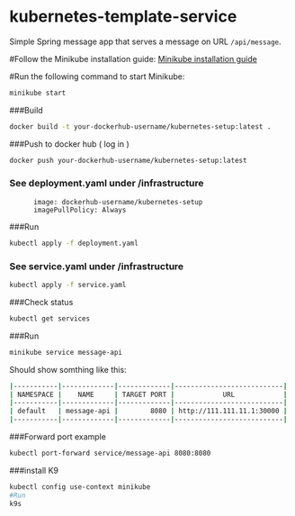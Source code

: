 # kubernetes-template-service

Simple Spring message app that serves a message on URL `/api/message`.

#Follow the Minikube installation guide:
[Minikube installation guide](https://minikube.sigs.k8s.io/docs/start/?arch=%2Fmacos%2Farm64%2Fstable%2Fhomebrew)


#Run the following command to start Minikube:
```bash
minikube start 
```
###Build
```bash
docker build -t your-dockerhub-username/kubernetes-setup:latest . 
```
###Push to docker hub ( log in )
```bash
docker push your-dockerhub-username/kubernetes-setup:latest                        
```
### See deployment.yaml under /infrastructure 
          image: dockerhub-username/kubernetes-setup
          imagePullPolicy: Always

###Run
```bash
kubectl apply -f deployment.yaml
```
### See service.yaml under /infrastructure
```bash
kubectl apply -f service.yaml
```
###Check status
```bash
kubectl get services
```

###Run
```bash
minikube service message-api
```
Should show somthing like this: 
```bash
|-----------|-------------|-------------|---------------------------|
| NAMESPACE |    NAME     | TARGET PORT |            URL            |
|-----------|-------------|-------------|---------------------------|
| default   | message-api |        8080 | http://111.111.11.1:30000 |
|-----------|-------------|-------------|---------------------------|
```
###Forward port example
```bash
kubectl port-forward service/message-api 8080:8080
```

###install K9 
```bash
kubectl config use-context minikube
#Run
k9s
```




